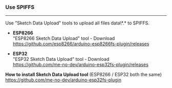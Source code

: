### Use SPIFFS
---
Use "Sketch Data Upload" tools to upload all files data\\\*.\* to SPIFFS.<br>
- **ESP8266** <br>
  "ESP8266 Sketch Data Upload" tool - Download<br>
  https://github.com/esp8266/arduino-esp8266fs-plugin/releases<br>
  
- **ESP32**<br>
  "ESP32 Sketch Data Upload" tool - Download<br>
  https://github.com/me-no-dev/arduino-esp32fs-plugin/releases<br>

**How to install Sketch Data Upload tool** (ESP8266 / ESP32 both the same)<br>
  https://github.com/me-no-dev/arduino-esp32fs-plugin
 